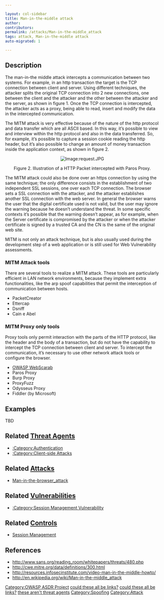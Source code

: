 ```yaml
---

layout: col-sidebar
title: Man-in-the-middle attack
author: 
contributors: 
permalink: /attacks/Man-in-the-middle_attack
tags: attack, Man-in-the-middle attack
auto-migrated: 1

---
```


## Description

The man-in-the middle attack intercepts a communication between two
systems. For example, in an http transaction the target is the TCP
connection between client and server. Using different techniques, the
attacker splits the original TCP connection into 2 new connections, one
between the client and the attacker and the other between the attacker
and the server, as shown in figure 1. Once the TCP connection is
intercepted, the attacker acts as a proxy, being able to read, insert
and modify the data in the intercepted communication.

The MITM attack is very effective because of the nature of the http
protocol and data transfer which are all ASCII based. In this way, it’s
possible to view and interview within the http protocol and also in the
data transferred. So, for example, it’s possible to capture a session
cookie reading the http header, but it’s also possible to change an
amount of money transaction inside the application context, as shown in
figure 2.

<center>

![Image:request.JPG](request.JPG "Image:request.JPG")

Figure 2. Illustration of a HTTP Packet intercepted with Paros Proxy.

</center>

The MITM attack could also be done over an https connection by using the
same technique; the only difference consists in the establishment of two
independent SSL sessions, one over each TCP connection. The browser sets
a SSL connection with the attacker, and the attacker establishes another
SSL connection with the web server. In general the browser warns the
user that the digital certificate used is not valid, but the user may
ignore the warning because he doesn’t understand the threat. In some
specific contexts it’s possible that the warning doesn’t appear, as for
example, when the Server certificate is compromised by the attacker or
when the attacker certificate is signed by a trusted CA and the CN is
the same of the original web site.

MITM is not only an attack technique, but is also usually used during
the development step of a web application or is still used for Web
Vulnerability assessments.

### MITM Attack tools

There are several tools to realize a MITM attack. These tools are
particularly efficient in LAN network environments, because they
implement extra functionalities, like the arp spoof capabilities that
permit the interception of communication between hosts.

  - PacketCreator
  - Ettercap
  - Dsniff
  - Cain e Abel

### MITM Proxy only tools

Proxy tools only permit interaction with the parts of the HTTP
protocol, like the header and the body of a transaction, but do not have
the capability to intercept the TCP connection between client and
server. To intercept the communication, it’s necessary to use other
network attack tools or configure the browser.

  - [OWASP WebScarab](OWASP_WebScarab "wikilink")
  - Paros Proxy
  - Burp Proxy
  - ProxyFuzz
  - Odysseus Proxy
  - Fiddler (by Microsoft)

## Examples

TBD

## Related [Threat Agents](Threat_Agents "wikilink")

  - [:Category:Authentication](:Category:Authentication "wikilink")
  - [:Category:Client-side
    Attacks](:Category:Client-side_Attacks "wikilink")

## Related [Attacks](https://owasp.org/www-community/attacks/)

  - [Man-in-the-browser_attack](Man-in-the-browser_attack "wikilink")

## Related [Vulnerabilities](https://owasp.org/www-community/vulnerabilities/)

  - [:Category:Session Management
    Vulnerability](:Category:Session_Management_Vulnerability "wikilink")

## Related [Controls](https://owasp.org/www-community/controls/)

  - [Session Management](Session_Management "wikilink")

## References

  - <http://www.sans.org/reading_room/whitepapers/threats/480.php>
  - <http://cwe.mitre.org/data/definitions/300.html>
  - <http://resources.infosecinstitute.com/video-man-in-the-middle-howto/>
  - <http://en.wikipedia.org/wiki/Man-in-the-middle_attack>

[Category:OWASP ASDR Project](Category:OWASP_ASDR_Project "wikilink")
[could these all be links?](Category:FIXME "wikilink") [could these all
be links?](Category:FIXME "wikilink") [these aren't threat
agents](Category:FIXME "wikilink")
[Category:Spoofing](Category:Spoofing "wikilink")
[Category:Attack](Category:Attack "wikilink")
